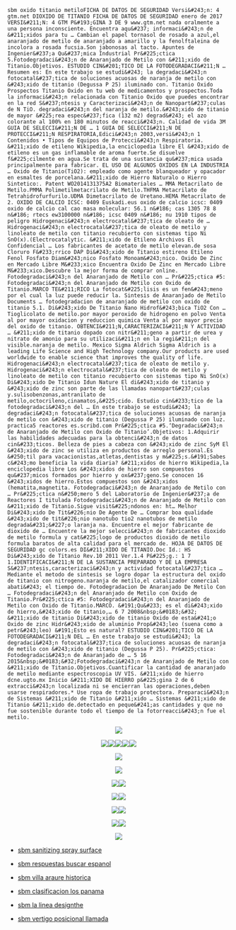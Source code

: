 
```
sbm oxido titanio metiloFICHA DE DATOS DE SEGURIDAD Versi&#243;n: 4 gtm.net DIOXIDO DE TITANIO FICHA DE DATOS DE SEGURIDAD enero de 2017 VERSI&#211;N: 4 GTM P&#193;GINA 3 DE 9 www.gtm.net nada oralmente a una persona inconsciente. Encuentra aqu&#237; informaci&#243;n de &#211;xidos para tu … Cambian el papel tornasol de rosado a azul,el anaranjado de metilo de anaranjado a amarillo y la fenolftaleina de incolora a rosada fucsia.Son jabonosas al tacto. Apuntes de Ingenier&#237;a Qu&#237;mica Industrial Pr&#225;ctica 5.Fotodegradaci&#243;n de Anaranjado de Metilo con &#211;xido de Titanio.Objetivos. ESTUDIO CIN&#201;TICO DE LA FOTODEGRADACI&#211;N … Resumen es: En este trabajo se estudi&#243; la degradaci&#243;n fotocatal&#237;tica de soluciones acuosas de naranja de metilo con &#243;xido de titanio (Degussa P 25) iluminado con. Titanio Oxido Prospectos Titanio Oxido en tu web de medicamentos y prospectos.Toda la informaci&#243;n relacionada con Titanio Oxido que puedes encontrar en la red S&#237;ntesis y Caracterizaci&#243;n de Nanopart&#237;culas de N TiO. degradaci&#243;n del naranja de metilo.&#243;xido de titanio de mayor &#225;rea espec&#237;fica (132 m2) degrad&#243; el azo colorante al 100% en 180 minutos de reacci&#243;n. Calidad de vida 3M GUIA DE SELECCI&#211;N DE … 1 GUIA DE SELECCI&#211;N DE PROTECCI&#211;N RESPIRATORIA,Edici&#243;n 2003,versi&#243;n 1 Contenidos • Tipos de Equipos de Protecci&#243;n Respiratoria. &#211;xido de etileno Wikipedia,la enciclopedia libre El &#243;xido de etileno es un gas inflamable de aroma fuerte.Se disuelve f&#225;cilmente en agua.Se trata de una sustancia qu&#237;mica usada principalmente para fabricar. EL USO DE ALGUNOS OXIDOS EN LA INDUSTRIA … Oxido de Titanio(TiO2): empleado como agente blanqueador y opacador en esmaltes de porcelana.&#211;xido de Hierro Naturalo o Hierro Sintetico:. Patent WO2014131375A2 Biomateriales … MMA Metacrilato de Metilo.PMMA Polimetilmetacrilato de Metilo.THFMA Metacrilato de Tetrahidrofurfurilo.UDMA Dimetacrilato de Uretano.HEMA Metacrilato de 2. OXIDO DE CALCIO ICSC: 0409 Euskadi.eus oxido de calcio icsc: 0409 oxido de calcio cal cao masa molecular: 56.1 n&#186; cas 1305 78 8 n&#186; rtecs ew3100000 n&#186; icsc 0409 n&#186; nu 1910 tipos de peligro Hidrogenaci&#243;n electrocatal&#237;tica de oleato de … Hidrogenaci&#243;n electrocatal&#237;tica de oleato de metilo y linoleato de metilo con titanio recubierto con sistemas tipo Ni SnO(x).(Electrocatalytic. &#211;xido de Etileno Archivos El Confidencial … Los fabricantes de acetato de metilo elevan.de sosa Cloruro F&#233;rrico DAP Di&#243;xido de Titanio estireno Etileno Fenol Fosfato Diam&#243;nico Fosfato Monoam&#243;nico. Oxido De Zinc en Mercado Libre M&#233;xico Encuentra Oxido De Zinc en Mercado Libre M&#233;xico.Descubre la mejor forma de comprar online. Fotodegradaci&#243;n del Anaranjado de Metilo con … ﻿Pr&#225;ctica #5: Fotodegradaci&#243;n del Anaranjado de Metilo con Oxido de Titanio.MARCO TE&#211;RICO La fotocat&#225;lisis es un fen&#243;meno por el cual la luz puede reducir la. Sintesis de Anaranjado de Metilo Documents … fotodegradacion de anaranjado de metilo con oxido de titanio 5.1. Di&#243;xido De Titanio Nano Hidrof&#243;bica TiO2 Con … Tioglicolato de metilo.por mayor peroxido de hidrogeno en polvo Venta al por mayor oxidacion y reduccion quimica Venta al por mayor precio del oxido de titanio. OBTENCI&#211;N,CARACTERIZACI&#211;N Y ACTIVIDAD … &#211;xido de titanio dopado con nitr&#211;geno a partir de urea y nitrato de amonio para su utilizaci&#211;n en la regi&#211;n del visible.naranja de metilo. Mexico Sigma Aldrich Sigma Aldrich is a leading Life Science and High Technology company.Our products are used worldwide to enable science that improves the quality of life. Hidrogenaci&#243;n electrocatal&#237;tica de oleato de metilo y. Hidrogenaci&#243;n electrocatal&#237;tica de oleato de metilo y linoleato de metilo con titanio recubierto con sistemas tipo Ni SnO(x) Di&#243;xido De Titanio Idun Nature El di&#243;xido de titanio y &#243;xido de zinc son parte de las llamadas nanopart&#237;culas y.sulisobenzonas,antranilato de metilo,octocrileno,cinamatos,&#225;cido. Estudio cin&#233;tico de la fotodegradaci&#243;n del … En este trabajo se estudi&#243; la degradaci&#243;n fotocatal&#237;tica de soluciones acuosas de naranja de metilo con &#243;xido de titanio (Degussa P 25) iluminado con luz. practica5 reactores es.scribd.com Pr&#225;ctica #5.‘Degradaci&#243;n de Anaranjado de Metilo con Oxido de Titanio’.Objetivos: 1.Adquirir las habilidades adecuadas para la obtenci&#243;n de datos cin&#233;ticos. Belleza de pies a cabeza con &#243;xido de zinc SyM El &#243;xido de zinc se utiliza en productos de arreglo personal.Es &#250;til para vacacionistas,atletas,dentistas y m&#225;s.&#191;Sabes c&#243;mo beneficia la vida diaria? &#211;xidos de hierro Wikipedia,la enciclopedia libre Los &#243;xidos de hierro son compuestos qu&#237;micos formados por hierro y ox&#237;geno.Se conocen 16 &#243;xidos de hierro.Estos compuestos son &#243;xidos (hematita,magnetita. Fotodegradaci&#243;n de Anaranjado de Metilo con … Pr&#225;ctica n&#250;mero 5 del Laboratorio de Ingenier&#237;a de Reactores I titulada Fotodegradaci&#243;n de Anaranjado de Metilo con &#211;xido de Titanio.Sigue visit&#225;ndonos en: ht… Melhor Di&#243;xido De Tit&#226;nio De Agente De … Comprar boa qualidade &#243;xido de tit&#226;nio nanotubo tio2 nanotubos de metilo degrada&#231;&#227;o laranja na. Encuentre el mejor fabricante de dioxido de … Encuentre la mejor selecci&#243;n de fabricantes dioxido de metilo formula y cat&#225;logo de productos dioxido de metilo formula baratos de alta calidad para el mercado de. HOJA DE DATOS DE SEGURIDAD gc colors.es DI&#211;XIDO DE TITANIO.Doc Id.: HS Di&#243;xido de Titanio Rev.10 2011 Ver.1.4 P&#225;g.: 1 7 1.IDENTIFICACI&#211;N DE LA SUSTANCIA PREPARADO Y DE LA EMPRESA S&#237;ntesis,caracterizaci&#243;n y actividad fotocatal&#237;tica … Mediante el metodo de sintesis se logro dopar la estructura del oxido de titanio con nitrogeno.naranja de metilo,el catalizador comercial abati&#243; el tiempo de. Fotodegradacion De Anaranjado De Metilo Con … Fotodegradaci&#243;n del Anaranjado de Metilo con Oxido de Titanio.﻿Pr&#225;ctica #5: Fotodegradaci&#243;n del Anaranjado de Metilo con Oxido de Titanio.MARCO. &#191;Qu&#233; es el di&#243;xido de hierro,&#243;xido de titanio,… 6 7 2008&nbsp;&#0183;&#32; &#211;xido de titanio Di&#243;xido de titanio Oxido de esta&#241;o Oxido de zinc Hidr&#243;xido de aluminio Prop&#243;leo (suena como a petr&#243;leo) &#191;Esto es natural? ESTUDIO CIN&#201;TICO DE LA FOTODEGRADACI&#211;N DEL … En este trabajo se estudi&#243; la degradaci&#243;n fotocatal&#237;tica de soluciones acuosas de naranja de metilo con &#243;xido de titanio (Degussa P 25). Pr&#225;ctica: Fotodegradaci&#243;n de Anaranjado de … 5 16 2015&nbsp;&#0183;&#32;Fotodegradaci&#243;n de Anaranjado de Metilo con &#211;xido de Titanio.Objetivos.Cuantificar la cantidad de anaranjado de metilo mediante espectroscopia UV VIS. &#211;xido de hierro dcne.ugto.mx Inicio &#211;XIDO DE HIERRO p&#225;gina 2 de 6 extracci&#243;n localizada ni se encierran las operaciones,deben usarse respiradores.* Use ropa de trabajo protectora. Preparaci&#243;n de Sistemas &#211;xido de Titanio &#211;xido … Sistemas &#211;xido de Titanio &#211;xido de.detectado en peque&#241;as cantidades y que no fue sostenible durante todo el tiempo de la fotorreacci&#243;n fue el metilo. 
```

<div align="center">

<a href="https://es-crusher.shibang-china.com/github&k=sbm+oxido+titanio+metilo"><img src="https://static.shibang-china.com/es/crusher/logo.jpg"></a>

<a href="https://es-crusher.shibang-china.com/github&k=sbm+oxido+titanio+metilo"><img src="https://static.shibang-china.com/es/crusher/index.jpg"></a><a href="https://es-crusher.shibang-china.com/material.htmlgithub&k=sbm+oxido+titanio+metilo"><img src="https://static.shibang-china.com/es/crusher/material.jpg"></a><a href="https://es-crusher.shibang-china.com/application.htmlgithub&k=sbm+oxido+titanio+metilo"><img src="https://static.shibang-china.com/es/crusher/application.jpg"></a><a href="https://es-crusher.shibang-china.com/aboutus.htmlgithub&k=sbm+oxido+titanio+metilo"><img src="https://static.shibang-china.com/es/crusher/aboutus.jpg"></a><a href="https://es-crusher.shibang-china.com/contact.htmlgithub&k=sbm+oxido+titanio+metilo"><img src="https://static.shibang-china.com/es/crusher/contact.jpg"></a>

<a href="https://es-crusher.shibang-china.com/github&k=sbm+oxido+titanio+metilo"><img src="https://static.shibang-china.com/es/crusher/banner.jpg"></a>

<a href="https://swt.shibang-china.com/github&k=sbm+oxido+titanio+metilo"><img src="https://static.shibang-china.com/es/crusher/text.jpg"></a>

<a href="https://swt.shibang-china.com/github&k=sbm+oxido+titanio+metilo"><img src="https://static.shibang-china.com/es/crusher/chat.jpg"></a><a href="https://es-crusher.shibang-china.com/contact.htmlgithub&k=sbm+oxido+titanio+metilo"><img src="https://static.shibang-china.com/es/crusher/message.jpg"></a>

<a href="https://es-crusher.shibang-china.com/products/pe.htmlgithub&k=sbm+oxido+titanio+metilo"><img src="https://static.shibang-china.com/es/crusher/pe.jpg"></a><a href="https://es-crusher.shibang-china.com/products/pf.htmlgithub&k=sbm+oxido+titanio+metilo"><img src="https://static.shibang-china.com/es/crusher/pf.jpg"></a>

<a href="https://es-crusher.shibang-china.com/products/hpt.htmlgithub&k=sbm+oxido+titanio+metilo"><img src="https://static.shibang-china.com/es/crusher/hpt.jpg"></a><a href="https://es-crusher.shibang-china.com/products/vsi.htmlgithub&k=sbm+oxido+titanio+metilo"><img src="https://static.shibang-china.com/es/crusher/vsi.jpg"></a>

<a href="https://es-crusher.shibang-china.com/products/klv.htmlgithub&k=sbm+oxido+titanio+metilo"><img src="https://static.shibang-china.com/es/crusher/klv.jpg"></a><a href="https://es-crusher.shibang-china.com/products/portable.htmlgithub&k=sbm+oxido+titanio+metilo"><img src="https://static.shibang-china.com/es/crusher/portable.jpg"></a>

<a href="https://swt.shibang-china.com/github&k=sbm+oxido+titanio+metilo"><img src="https://static.shibang-china.com/es/crusher/case.jpg"></a>

</div>


* [sbm sanitizing spray surface ](sbm%20sanitizing%20spray%20surface%20.md)

* [sbm respuestas buscar espanol](sbm%20respuestas%20buscar%20espanol.md)

* [sbm villa araure historica](sbm%20villa%20araure%20historica.md)

* [sbm clasificacion los panama](sbm%20clasificacion%20los%20panama.md)

* [sbm la linea designthe](sbm%20la%20linea%20designthe.md)

* [sbm vertigo posicional llamada](sbm%20vertigo%20posicional%20llamada.md)